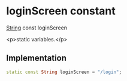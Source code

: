 


# loginScreen constant







[String](https:api.flutter.dev/flutter/dart-core/String-class.html) const loginScreen
  




\<p\>static variables.\</p\>



## Implementation

```dart
static const String loginScreen = "/login";
```







